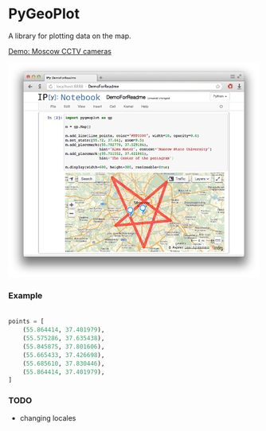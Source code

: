PyGeoPlot
=========

A library for plotting data on the map.

[Demo: Moscow CCTV cameras](http://nbviewer.ipython.org/github/romovpa/pygeoplot/blob/master/ipynb/DemoMoscowCCTV.ipynb)

![Teaser Image: Using PyGeoPlot in IPython Notebook](/ipynb/screen-demo-for-readme.png)

### Example

```python

points = [
    (55.864414, 37.401979),
    (55.575286, 37.635438),
    (55.845875, 37.801606),
    (55.665433, 37.426698),
    (55.685610, 37.830446),
    (55.864414, 37.401979),
]
```



### TODO

 - changing locales